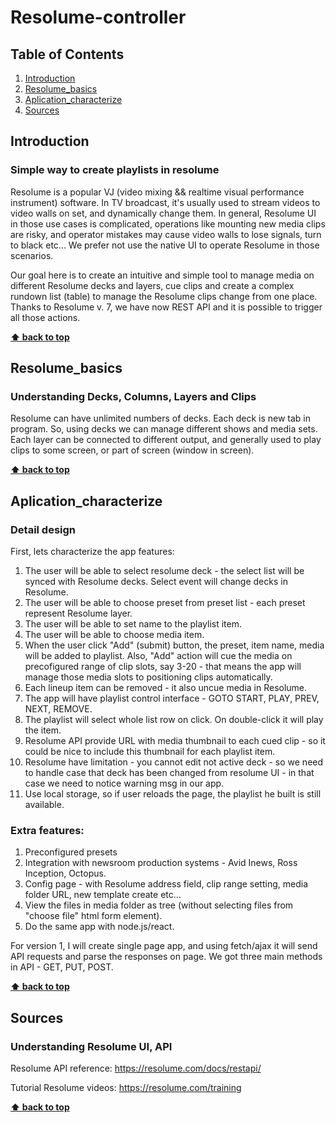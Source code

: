# Resolume-controller

## Table of Contents
  1. [Introduction](#introduction)
  2. [Resolume_basics](#Resolume_basics)
  3. [Aplication_characterize](#Aplication_characterize)
  4. [Sources](#Sources)
  

## Introduction
### Simple way to create playlists in resolume
Resolume is a popular VJ (video  mixing && realtime visual performance instrument) software. In TV broadcast, it's usually used to stream videos to video walls on set, and dynamically change them. In general, Resolume UI in those use cases is complicated, operations like mounting new media clips are risky, and operator mistakes may cause video walls to lose signals, turn to black etc... We prefer not use the native UI to operate Resolume in those scenarios. 

Our goal here is to create an intuitive and simple tool to manage media on different Resolume decks and layers, cue clips and create a complex rundown list (table) to manage the Resolume clips change from one place. Thanks to Resolume v. 7, we have now REST API and it is possible to trigger all those actions.

**[⬆ back to top](#table-of-contents)**

## Resolume_basics
### Understanding Decks, Columns, Layers and Clips
Resolume can have unlimited numbers of decks. Each deck is new tab in program. So, using decks we can manage different shows and media sets. Each layer can be connected to different output, and generally used to play clips to some screen, or part of screen (window in screen). 

**[⬆ back to top](#table-of-contents)**

## Aplication_characterize
### Detail design

First, lets characterize the app features:
1. The user will be able to select resolume deck - the select list will be synced with Resolume decks. Select event will change decks in Resolume.
2. The user will be able to choose preset from preset list - each preset represent Resolume layer.
3. The user will be able to set name to the playlist item.
4. The user will be able to choose media item.
5. When the user click "Add" (submit) button, the preset, item name, media will be added to playlist. Also, "Add" action will cue the media on precofigured range of clip slots, say 3-20 - that means the app will manage those media slots to positioning clips automatically. 
6. Each lineup item can be removed - it also uncue media in Resolume.
7. The app will have playlist control interface - GOTO START, PLAY, PREV, NEXT, REMOVE. 
8. The playlist will select whole list row on click. On double-click it will play the item.
9. Resolume API provide URL with media thumbnail to each cued clip - so it could be nice to include this thumbnail for each playlist item.
10. Resolume have limitation - you cannot edit not active deck - so we need to handle case that deck has been changed from resolume UI - in that case we need to notice warning msg in our app.
11. Use local storage, so if user reloads the page, the playlist he built is still available.

### Extra features:
1. Preconfigured presets
2. Integration with newsroom production systems - Avid Inews, Ross Inception, Octopus.
3. Config page - with Resolume address field, clip range setting, media folder URL, new template create etc...
4. View the files in media folder as tree (without selecting files from "choose file" html form element).
5. Do the same app with node.js/react.

For version 1, I will create single page app, 
and using fetch/ajax it will send API requests and parse the responses on page.
We got three main methods in API - GET, PUT, POST.
 

**[⬆ back to top](#table-of-contents)**

## Sources
### Understanding Resolume UI, API
Resolume API reference: https://resolume.com/docs/restapi/

Tutorial Resolume videos: https://resolume.com/training

**[⬆ back to top](#table-of-contents)**
